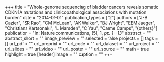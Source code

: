 +++
title = "Whole-genome sequencing of bladder cancers reveals somatic CDKN1A mutations and clinicopathological associations with mutation burden"
date = "2014-01-01"
publication_types = ["2"]
authors = ["J-B Cazier", "SR Rao", "CM McLean", "AK Walker", "BJ Wright", "EEM Jaeger", "Christiana Kartsonaki", "L Marsden", "C Yau", "Carme Camps", "{others}"]
publication = "In: Nature communications, (5), 1, _pp. 1--13_"
abstract = ""
abstract_short = ""
image_preview = ""
selected = false
projects = []
tags = []
url_pdf = ""
url_preprint = ""
url_code = ""
url_dataset = ""
url_project = ""
url_slides = ""
url_video = ""
url_poster = ""
url_source = ""
math = true
highlight = true
[header]
image = ""
caption = ""
+++
